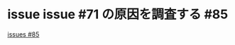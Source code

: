 # issue issue #71 の原因を調査する #85
[issues #85](https://github.com/cat2151/cat-file-watcher/issues/85)



